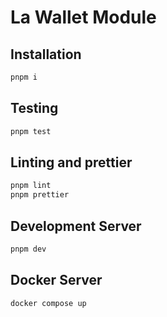 # La Wallet Module

## Installation

```bash
pnpm i
```

## Testing

```bash
pnpm test
```

## Linting and prettier

```bash
pnpm lint
pnpm prettier
```

## Development Server

```bash
pnpm dev
```

## Docker Server

```bash
docker compose up
```
